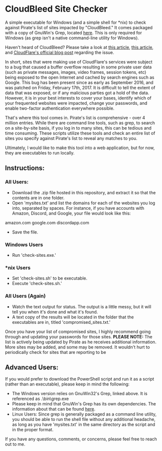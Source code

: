 # CloudBleed Site Checker
A simple executable for Windows (and a simple shell for \*nix) to check against Pirate's list of sites impacted by "CloudBleed."  It comes packaged with a copy of GnuWin's Grep, located [here](http://gnuwin32.sourceforge.net/).  This is only required for Windows (as grep isn't a native command-line utility for Windows).

Haven't heard of CloudBleed?  Please take a look at [this article](http://gizmodo.com/cloudbleed-password-memory-leak-cloudflare-1792709635), [this article](http://gizmodo.com/everything-you-need-to-know-about-cloudbleed-the-lates-1792710616), and [CloudFlare's official blog post](https://blog.cloudflare.com/incident-report-on-memory-leak-caused-by-cloudflare-parser-bug/) regarding the issue.  

In short, sites that were making use of CloudFlare's services were subject to a bug that caused a buffer overflow resulting in some private user data (such as private messages, images, video frames, session tokens, etc) being exposed to the open Internet and cached by search engines such as Google.  This bug has been present since as early as September 2016, and was patched on Friday, February 17th, 2017.  It is difficult to tell the extent of data that was exposed, or if any malicious parties got a hold of the data.  However, it is in your best interests to cover your bases, identify which of your frequented websites were impacted, change your passwords, and enable two-factor authentication everywhere possible.

That's where this tool comes in.  Pirate's list is comprehensive - over 4 million entries.  While there are command line tools, such as grep, to search on a site-by-site basis, if you log in to many sites, this can be tedious and time consuming.  These scripts utilize these tools and check an entire list of sites you specify against Pirate's list to reveal any matches to you.

Ultimately, I would like to make this tool into a web application, but for now, they are executables to run locally.

## Instructions:

### All Users:

+ Download the .zip file hosted in this repository, and extract it so that the contents are in one folder.
+ Open 'mysites.txt' and list the domains for each of the websites you log into, separated by spaces.  For instance, if you have accounts with Amazon, Discord, and Google, your file would look like this:

amazon.com google.com discordapp.com

+ Save the file.

### Windows Users
+ Run 'check-sites.exe.'

### \*nix Users
+ Set 'check-sites.sh' to be executable.
+ Execute 'check-sites.sh.'

### All Users (Again)

+ Watch the text output for status.  The output is a little messy, but it will tell you when it's done and what it's found.
+ A text copy of the results will be located in the folder that the executables are in, titled 'compromised_sites.txt.'

Once you have your list of compromised sites, I highly recommend going through and updating your passwords for those sites.  **PLEASE NOTE:** The list is actively being updated by Pirate as he receives additional information.  More sites may be added, and some may be removed.  It wouldn't hurt to periodically check for sites that are reporting to be 

## Advanced Users:

If you would prefer to download the PowerShell script and run it as a script (rather than an executable), please keep in mind the following:
+ The Windows version relies on GnuWin32's Grep, linked above.  It is referenced as .\bin\grep.exe
+ Please keep in mind that GnuWin's Grep has its own dependencies.  The information about that can be found [here](http://gnuwin32.sourceforge.net/packages/grep.htm).
+ Linux Users: Since grep is generally packaged as a command line utility, you should be able to run the shell file without any additional headache, as long as you have 'mysites.txt' in the same directory as the script and in the proper format.

If you have any questions, comments, or concerns, please feel free to reach out to me.
